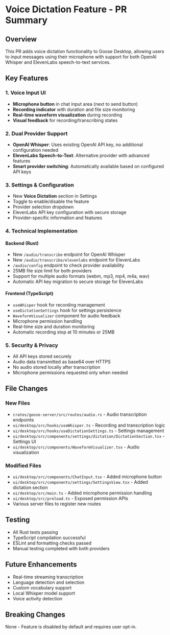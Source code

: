 # Voice Dictation Feature - PR Summary

## Overview
This PR adds voice dictation functionality to Goose Desktop, allowing users to input messages using their microphone with support for both OpenAI Whisper and ElevenLabs speech-to-text services.

## Key Features

### 1. Voice Input UI
- **Microphone button** in chat input area (next to send button)
- **Recording indicator** with duration and file size monitoring
- **Real-time waveform visualization** during recording
- **Visual feedback** for recording/transcribing states

### 2. Dual Provider Support
- **OpenAI Whisper**: Uses existing OpenAI API key, no additional configuration needed
- **ElevenLabs Speech-to-Text**: Alternative provider with advanced features
- **Smart provider switching**: Automatically available based on configured API keys

### 3. Settings & Configuration
- New **Voice Dictation** section in Settings
- Toggle to enable/disable the feature
- Provider selection dropdown
- ElevenLabs API key configuration with secure storage
- Provider-specific information and features

### 4. Technical Implementation

#### Backend (Rust)
- New `/audio/transcribe` endpoint for OpenAI Whisper
- New `/audio/transcribe/elevenlabs` endpoint for ElevenLabs
- `/audio/config` endpoint to check provider availability
- 25MB file size limit for both providers
- Support for multiple audio formats (webm, mp3, mp4, m4a, wav)
- Automatic API key migration to secure storage for ElevenLabs

#### Frontend (TypeScript)
- `useWhisper` hook for recording management
- `useDictationSettings` hook for settings persistence
- `WaveformVisualizer` component for audio feedback
- Microphone permission handling
- Real-time size and duration monitoring
- Automatic recording stop at 10 minutes or 25MB

### 5. Security & Privacy
- All API keys stored securely
- Audio data transmitted as base64 over HTTPS
- No audio stored locally after transcription
- Microphone permissions requested only when needed

## File Changes

### New Files
- `crates/goose-server/src/routes/audio.rs` - Audio transcription endpoints
- `ui/desktop/src/hooks/useWhisper.ts` - Recording and transcription logic
- `ui/desktop/src/hooks/useDictationSettings.ts` - Settings management
- `ui/desktop/src/components/settings/dictation/DictationSection.tsx` - Settings UI
- `ui/desktop/src/components/WaveformVisualizer.tsx` - Audio visualization

### Modified Files
- `ui/desktop/src/components/ChatInput.tsx` - Added microphone button
- `ui/desktop/src/components/settings/SettingsView.tsx` - Added dictation section
- `ui/desktop/src/main.ts` - Added microphone permission handling
- `ui/desktop/src/preload.ts` - Exposed permission APIs
- Various server files to register new routes

## Testing
- All Rust tests passing
- TypeScript compilation successful
- ESLint and formatting checks passed
- Manual testing completed with both providers

## Future Enhancements
- Real-time streaming transcription
- Language detection and selection
- Custom vocabulary support
- Local Whisper model support
- Voice activity detection

## Breaking Changes
None - Feature is disabled by default and requires user opt-in.
